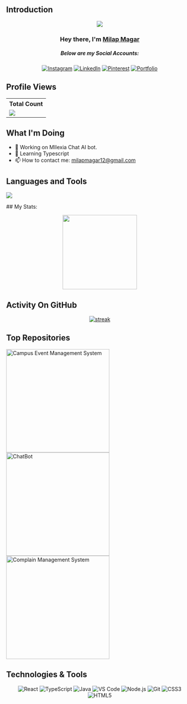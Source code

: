 ## Introduction
<p align="center">
<img src="https://readme-typing-svg.demolab.com/?lines=I'm%20a%20FrontEnd-Developer;FrontEnd%20Developer;Used%20by%20over%20100,000%20users;1%2B%20years%20of%20coding%20experience&font=Fira%20Code&center=true&width=700&height=45&color=fff53a&vCenter=true&pause=1000&size=25" /></a>
</p>

<h3 align="center">Hey there, I'm <a href="https://github.com/Milap-Magar">Milap Magar</a></h3>
<h5 align="center">Below are my Social Accounts:</h5>

<p align="center">
  <a href="https://www.instagram.com/milaapeeey/" target="_blank"><img alt="Instagram" title="Instagram" src="https://img.shields.io/badge/-Instagram-E4405F?style=for-the-badge&logo=instagram&logoColor=white"/></a>
  <a href="https://www.linkedin.com/in/milap-magar-21427a229/" target="_blank"><img alt="LinkedIn" title="LinkedIn" src="https://img.shields.io/badge/-LinkedIn-0077B5?style=for-the-badge&logo=linkedin&logoColor=white"/></a>
  <a href="https://www.pinterest.com/milapeeey/" target="_blank"><img alt="Pinterest" title="Pinterest" src="https://img.shields.io/badge/-Pinterest-BD081C?style=for-the-badge&logo=pinterest&logoColor=white"/></a>
  <a href="https://milap-magar.netlify.app/" target="_blank"><img alt="Portfolio" title="Portfolio" src="https://img.shields.io/badge/-Portfolio-0a0a0a?style=for-the-badge&logo=react&logoColor=61DAFB"/></a>
</p>

 
## Profile Views


  <table>
    <tr>
      <!-- <th>Profile Views</th> -->
      <th>Total Count</th>
    </tr>
    <tr>
      <!-- <td>
        <div align="center">
          <a href="https://github.com/Thinkright20"><img src="https://github.com/Thinkright20.png" alt="@Thinkright20" width="52" /></a>
          <br />
          <a align="center" href="https://github.com/thinkright20"><b>Thinkright20</b></a>
        </b>
      </td> -->
      <!-- Profile Views -->
      <td>
         <a href="https://github.com/Milap-Magar"> <img src="https://komarev.com/ghpvc/?username=milap-magar&style=for-the-badge&color=brightgreen"> </a>
      </td>
    </tr>
  </table>
  
## What I'm Doing

- 🔭 Working on MIlexia Chat AI bot.
- 🌱 Learning Typescript
- 📫 How to contact me: milapmagar12@gmail.com

## Languages and Tools

<p align="left"> <a href="https://github.com/Milap-Magar"><img src="https://skillicons.dev/icons?i=vscode,replit,github,mongodb,css,html,js,express,bots,nodejs"> </a> </p>
## My Stats:
<p align="center">
<img height="200px" src="https://github-readme-stats.vercel.app/api?username=Milap-Magar&hide_border=true&show_icons=true&count_private=true&theme=gruvbox&bg_color=151515">
</p>

## Activity On GitHub

<p align="center">
  <a href="https://github.com/Milap-Magar">      
<img title="stats" alt="streak" src="https://github-readme-streak-stats.herokuapp.com/?user=Milap-Magar&theme=dark&hide_border=true&stroke=f53b3b"/>
</a> 
</p>

## Top Repositories
  <p align="left">
     <a href="https://github.com/Milap-Magar/Campus-Event-Management-System"><img width="278" src="https://denvercoder1-github-readme-stats.vercel.app/api/pin/?username=Milap-Magar&repo=Campus-Event-Management-System&theme=react&bg_color=1F222E&title_color=F8D866&hide_border=true&icon_color=F8D866&show_icons=false" alt="Campus Event Management System"></a>
    <a href="https://github.com/Milap-Magar/milexia"><img width="278" src="https://denvercoder1-github-readme-stats.vercel.app/api/pin/?username=Milap-Magar&repo=milexia&theme=react&bg_color=1F222E&title_color=F8D866&hide_border=true&icon_color=F8D866&show_icons=false" alt="ChatBot"></a>
   <a href="https://github.com/Milap-Magar/Complain-Management-System"><img width="278" src="https://denvercoder1-github-readme-stats.vercel.app/api/pin/?username=Milap-Magar&repo=Complain-Management-System&theme=react&bg_color=1F222E&title_color=F8D866&hide_border=true&icon_color=F8D866&show_icons=false" alt="Complain Management System"></a>
  </p>

## Technologies & Tools
<p align="center">
  <img src="https://img.shields.io/badge/-React-61DAFB?style=for-the-badge&logo=react&logoColor=white" alt="React"/>
  <img src="https://img.shields.io/badge/-TypeScript-007ACC?style=for-the-badge&logo=typescript&logoColor=white" alt="TypeScript"/>
  <img src="https://img.shields.io/badge/-Java-007396?style=for-the-badge&logo=java&logoColor=white" alt="Java"/>
  <img src="https://img.shields.io/badge/-VS%20Code-0078D4?style=for-the-badge&logo=visual-studio-code&logoColor=white" alt="VS Code"/>
  <img src="https://img.shields.io/badge/-Node.js-339933?style=for-the-badge&logo=node.js&logoColor=white" alt="Node.js"/>
  <img src="https://img.shields.io/badge/-Git-F05032?style=for-the-badge&logo=git&logoColor=white" alt="Git"/>
  <img src="https://img.shields.io/badge/-CSS3-1572B6?style=for-the-badge&logo=css3&logoColor=white" alt="CSS3"/>
  <img src="https://img.shields.io/badge/-HTML5-E34F26?style=for-the-badge&logo=html5&logoColor=white" alt="HTML5"/>
</p>
